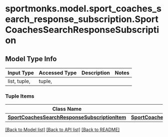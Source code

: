 # sportmonks.model.sport_coaches_search_response_subscription.SportCoachesSearchResponseSubscription

## Model Type Info
Input Type | Accessed Type | Description | Notes
------------ | ------------- | ------------- | -------------
list, tuple,  | tuple,  |  | 

### Tuple Items
Class Name | Input Type | Accessed Type | Description | Notes
------------- | ------------- | ------------- | ------------- | -------------
[**SportCoachesSearchResponseSubscriptionItem**](SportCoachesSearchResponseSubscriptionItem.md) | [**SportCoachesSearchResponseSubscriptionItem**](SportCoachesSearchResponseSubscriptionItem.md) | [**SportCoachesSearchResponseSubscriptionItem**](SportCoachesSearchResponseSubscriptionItem.md) |  | 

[[Back to Model list]](../../README.md#documentation-for-models) [[Back to API list]](../../README.md#documentation-for-api-endpoints) [[Back to README]](../../README.md)

